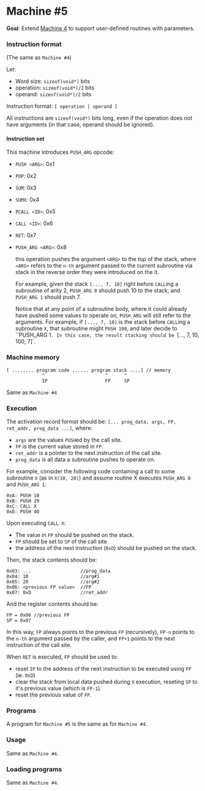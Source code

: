 # Machine #5

**Goal**: Extend [Machine 4](exercise_04.md) to support user-defined routines with parameters.

### Instruction format

(The same as `Machine #4`)

Let:

- Word size: `sizeof(void*)` bits
- operation: `sizeof(void*)/2` bits
- operand: `sizeof(void*)/2` bits

Instruction format: `[ operation | operand ]`

All instructions are `sizeof(void*)` bits long, even if the operation does not have arguments (in that case, operand should be ignored).

#### Instruction set

This machine introduces `PUSH_ARG` opcode:


- `PUSH <ARG>`: 0x1
- `POP`:  0x2
- `SUM`:  0x3
- `SUMX`: 0x4
- `PCALL <ID>`: 0x5
- `CALL <ID>`: 0x6
- `RET`: 0x7
- `PUSH_ARG <ARG>`: 0x8

    this operation pushes the argument `<ARG>` to the top of the stack, where `<ARG>` refers to the `n-th`
    argument passed to the current subroutine via stack in the reverse order they were introduced on the it.

    For example, given the stack `[..., 7, 10]` right before `CALL`ing a subroutine of arity 2,
    `PUSH_ARG 0` should push 10 to the stack, and `PUSH_ARG 1` should push 7.

    Notice that at any point of a subroutine body, where it could already have pushed some values to operate on,
    `PUSH_ARG` will still refer to the arguments. For example, if `[..., 7, 10]` is the stack before `CALL`ing a subroutine `X`, that subroutine might `PUSH 100`, and later decide to ``PUSH_ARG 1`. In this case, the result stacking should be `[..., 7, 10, 100, 7]`.

### Machine memory

```
[ ........ program code ...... program stack ....] // memory
             ^                      ^      ^
             IP                     FP     SP
```


Same as `Machine #4`


### Execution

The activation record format should be: `[... prog_data, args, FP, ret_addr, prog_data ...]`, where:

- `args` are the values `PUSH`ed by the call site.
- `FP` is the current value stored in `FP`.
- `ret_addr` is a pointer to the next instruction of the call site.
- `prog_data` is all data a subroutine pushes to operate on.

For example, consider the following code containing a call to some subroutine `X` (as in `X(10, 20)`) and assume routine X executes `PUSH_ARG 0` and `PUSH_ARG 1`:

```
0xA: PUSH 10
0xB: PUSH 20
0xC: CALL X
0xD: PUSH 40
```

Upon executing `CALL X`:

- The value in `FP` should be pushed on the stack.
- `FP` should be set to `SP` of the call site
- the address of the next instruction (`0xD`) should be pushed on the stack.

Then, the stack contents should be:

```
0x03: ...                  //prog_data
0x04: 10                   //arg#1
0x05: 20                   //arg#2
0x06: <previous FP value>  //FP
0x07: 0xD                  //ret_addr
```

And the register contents should be:

```
FP = 0x06 //previous FP
SP = 0x07
```

In this way, `FP` always points to the previous `FP` (recursively), `FP-n`
points to the `n-th` argument passed by the caller, and `FP+1` points to the
next instruction of the call site.

When `RET` is executed, `FP` should be used to:

- reset `IP` to the address of the next instruction to be executed using `FP` (ie. `0xD`)
- clear the stack from local data pushed during `X` execution, reseting `SP` to it's previous value (which is `FP-1`).
- reset the previous value of `FP`.

### Programs

A program for `Machine #5` is the same as for `Machine #4`.

### Usage

Same as `Machine #4`.

### Loading programs

Same as `Machine #4`.
